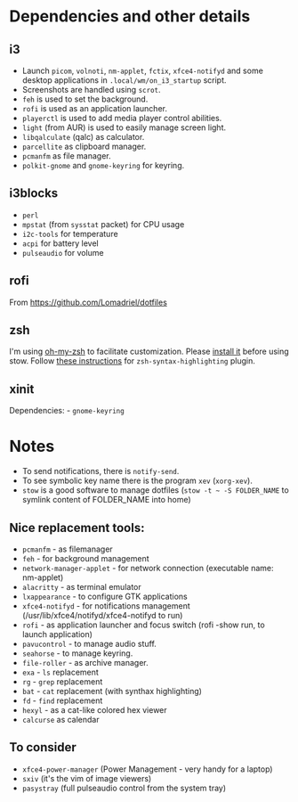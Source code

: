# Dependencies and other details

## i3

- Launch `picom`, `volnoti`, `nm-applet`, `fctix`, `xfce4-notifyd` and some desktop applications in `.local/wm/on_i3_startup` script.
- Screenshots are handled using `scrot`.
- `feh` is used to set the background.
- `rofi` is used as an application launcher.
- `playerctl` is used to add media player control abilities.
- `light` (from AUR) is used to easily manage screen light.
- `libqalculate` (qalc) as calculator.
- `parcellite` as clipboard manager.
- `pcmanfm` as file manager.
- `polkit-gnome` and `gnome-keyring` for keyring.

## i3blocks

- `perl`
- `mpstat` (from `sysstat` packet) for CPU usage
- `i2c-tools` for temperature
- `acpi` for battery level
- `pulseaudio` for volume

## rofi

From https://github.com/Lomadriel/dotfiles

## zsh

I'm using [oh-my-zsh](https://github.com/robbyrussell/oh-my-zsh#basic-installation) to facilitate customization.
Please [install it](https://github.com/robbyrussell/oh-my-zsh#basic-installation) before using stow.
Follow [these instructions](https://github.com/zsh-users/zsh-syntax-highlighting/blob/master/INSTALL.md#oh-my-zsh) for `zsh-syntax-highlighting` plugin.

## xinit

Dependencies:
    - `gnome-keyring`

# Notes

- To send notifications, there is `notify-send`.
- To see symbolic key name there is the program `xev` (`xorg-xev`).
- `stow` is a good software to manage dotfiles (`stow -t ~ -S FOLDER_NAME` to symlink content of FOLDER_NAME into home)

## Nice replacement tools:

- `pcmanfm` - as filemanager
- `feh` - for background management
- `network-manager-applet` - for network connection (executable name: nm-applet)
- `alacritty` - as terminal emulator
- `lxappearance` - to configure GTK applications
- `xfce4-notifyd` - for notifications management (/usr/lib/xfce4/notifyd/xfce4-notifyd to run)
- `rofi` - as application launcher and focus switch (rofi -show run, to launch application)
- `pavucontrol` - to manage audio stuff.
- `seahorse` - to manage keyring.
- `file-roller` - as archive manager.
- `exa` - `ls` replacement
- `rg` - `grep` replacement
- `bat` - `cat` replacement (with synthax highlighting)
- `fd` - `find` replacement
- `hexyl` - as a cat-like colored hex viewer
- `calcurse` as calendar

## To consider

- `xfce4-power-manager` (Power Management - very handy for a laptop)
- `sxiv` (it's the vim of image viewers)
- `pasystray` (full pulseaudio control from the system tray)
